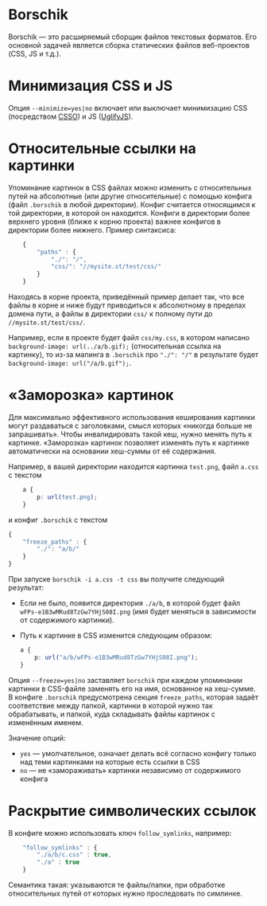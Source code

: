 # Borschik

Borschik — это расширяемый сборщик файлов текстовых форматов.
Его основной задачей является сборка статических файлов веб-проектов (CSS, JS
и т.д.).

# Минимизация CSS и JS

Опция `--minimize=yes|no` включает или выключает минимизацию CSS (посредством
[CSSO](https://github.com/css/csso)) и JS ([UglifyJS](https://github.com/mishoo/UglifyJS)).

# Относительные ссылки на картинки

Упоминание картинок в CSS файлах можно изменить с относительных путей на
абсолютные (или другие относительные) с помощью конфига (файл `.borschik`
в любой директории). Конфиг считается относящимся к той директории, в которой
он находится. Конфиги в директории более верхнего уровня (ближе к корню
проекта) важнее конфигов в директории более нижнего. Пример синтаксиса:

```js
    {
        "paths" : {
            "./": "/",
            "css/": "//mysite.st/test/css/"
        }
    }
```

Находяcь в корне проекта, приведённый пример делает так, что все файлы в
корне и ниже будут приводиться к абсолютному в пределах домена пути, а файлы
в директории `css/` к полному пути до `//mysite.st/test/css/`.

Например, если в проекте будет файл `css/my.css`, в котором написано
`background-image: url(../a/b.gif);` (относительная ссылка на картинку), то
из-за мапинга в `.borschik` про `"./": "/"` в результате будет
`background-image: url("/a/b.gif");`.

# «Заморозка» картинок

Для максимально эффективного использования кеширования картинки могут раздаваться
с заголовками, смысл которых «никогда больше не запрашивать». Чтобы инвалидировать
такой кеш, нужно менять путь к картинке. «Заморозка» картинок позволяет изменять
путь к картинке автоматически на основании хеш-суммы от её содержания.

Например, в вашей директории находится картинка `test.png`, файл `a.css` с текстом

```css
    a {
        p: url(test.png);
    }
```
и конфиг `.borschik` с текстом

```js
{
    "freeze_paths" : {
        "./": "a/b/"
    }
}
```
При запуске `borschik -i a.css -t css` вы получите следующий результат:

* Если не было, появится директория `./a/b`, в которой будет файл
`wFPs-e1B3wMRud8TzGw7YHjS08I.png` (имя будет меняться в зависимости от
содержимого картинки).
* Путь к картинке в CSS изменится следующим образом:

    ```css
    a {
        p: url("a/b/wFPs-e1B3wMRud8TzGw7YHjS08I.png");
    }
    ```

Опция `--freeze=yes|no` заставляет `borschik` при каждом упоминании картинки в
CSS-файле заменять его на имя, основанное на хеш-сумме. В конфиге `.borschik`
предусмотрена секция `freeze_paths`, которая задаёт соответствие между папкой,
картинки в которой нужно так обрабатывать, и папкой, куда складывать файлы
картинок с изменённым именем.

Значение опций:

* `yes` — умолчательное, означает делать всё согласно конфигу только над теми
картинками на которые есть ссылки в CSS
* `no` — не «замораживать» картинки независимо от содержимого конфига

# Раскрытие символических ссылок  

В конфиге можно использовать ключ `follow_symlinks`, например:

```js
    "follow_symlinks" : {
        "./a/b/c.css" : true,
        "./a" : true
    }
```

Семантика такая: указываются те файлы/папки, при обработке относительных путей
от которых нужно проследовать по симлинке.
